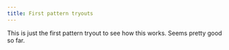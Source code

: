 ```yaml
---
title: First pattern tryouts
---
```


This is just the first pattern tryout to see how this works. Seems pretty good so far.



